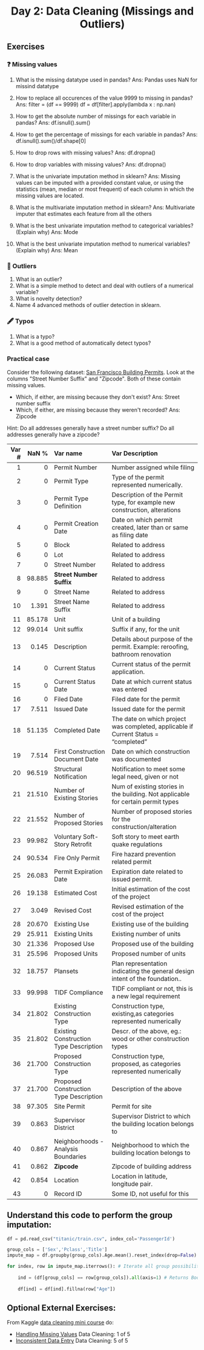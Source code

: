 <h1 align="center">Day 2: Data Cleaning (Missings and Outliers)</h1>

## Exercises

### ❓ Missing values

1. What is the missing datatype used in pandas?
Ans: Pandas uses NaN for missind datatype

2. How to replace all occurences of the value 9999 to missing in pandas?
Ans: filter = (df == 9999)
     df = df[filter].apply(lambda x : np.nan)

3. How to get the absolute number of missings for each variable in pandas?
Ans: df.isnull().sum()

4. How to get the percentage of missings for each variable in pandas?
Ans: df.isnull().sum()/df.shape[0]

5. How to drop rows with missing values?
Ans: df.dropna()

6. How to drop variables with missing values?
Ans: df.dropna()

7. What is the univariate imputation method in sklearn?
Ans: Missing values can be imputed with a provided constant value, or using the statistics (mean, median or most frequent) of each column in which the missing values are located.

8. What is the multivariate imputation method in sklearn?
Ans: Multivariate imputer that estimates each feature from all the others

9. What is the best univariate imputation method to categorical variables? (Explain why)
Ans: Mode

10. What is the best univariate imputation method to numerical variables? (Explain why)
Ans: Mean


### 🔎 Outliers

1. What is an outlier?
2. What is a simple method to detect and deal with outliers of a numerical variable?
3. What is novelty detection?
4. Name 4 advanced methods of outlier detection in sklearn.


### 🖋 Typos

1. What is a typo?
2. What is a good method of automatically detect typos?



### Practical case

Consider the following dataset: [San Francisco Building Permits](https://www.kaggle.com/aparnashastry/building-permit-applications-data). Look at the columns "Street Number Suffix" and "Zipcode". Both of these contain missing values.

- Which, if either, are missing because they don't exist?
Ans: Street number suffix
- Which, if either, are missing because they weren't recorded?
Ans: Zipcode

Hint: Do all addresses generally have a street number suffix? Do all addresses generally have a zipcode?



| Var # |  NaN % | Var name                               | Var Description                                    |
|------:|-------:|:---------------------------------------|:---------------------------------------------------|
|     1 |      0 | Permit Number                          | Number assigned while filing                       |
|     2 |      0 | Permit Type                            | Type of the permit represented numerically.        |
|     3 |      0 | Permit Type Definition    | Description of the Permit type, for example new construction, alterations |
|     4 |      0 | Permit Creation Date      | Date on which permit created, later than or same as filing date           |
|     5 |      0 | Block                                  | Related to address                                 |
|     6 |      0 | Lot                                    | Related to address                                 |
|     7 |      0 | Street Number                          | Related to address                                 |
|     8 | 98.885 | **Street Number Suffix**               | Related to address                                 |
|     9 |      0 | Street Name                            | Related to address                                 |
|    10 |  1.391 | Street Name Suffix                     | Related to address                                 |
|    11 | 85.178 | Unit                                   | Unit of a building                                 |
|    12 | 99.014 | Unit suffix                            | Suffix if any, for the unit                        |
|    13 |  0.145 | Description         | Details about purpose of the permit. Example: reroofing, bathroom renovation     |
|    14 |      0 | Current Status                         | Current status of the permit application.          |
|    15 |      0 | Current Status Date                    | Date at which current status was entered           |
|    16 |      0 | Filed Date                             | Filed date for the permit                          |
|    17 |  7.511 | Issued Date                            | Issued date for the permit                         |
|    18 | 51.135 | Completed Date  | The date on which project was completed, applicable if Current Status = “completed”   |
|    19 |  7.514 | First Construction Document Date       | Date on which construction was documented          |
|    20 | 96.519 | Structural Notification                | Notification to meet some legal need, given or not |
|    21 | 21.510 | Number of Existing Stories | Num of existing stories in the building. Not applicable for certain permit types|
|    22 | 21.552 | Number of Proposed Stories             | Number of proposed stories for the construction/alteration    |
|    23 | 99.982 | Voluntary Soft-Story Retrofit          | Soft story to meet earth quake regulations      |
|    24 | 90.534 | Fire Only Permit                       | Fire hazard prevention related permit           |
|    25 | 26.083 | Permit Expiration Date                 | Expiration date related to issued permit.       |
|    26 | 19.138 | Estimated Cost                         | Initial estimation of the cost of the project   |
|    27 |  3.049 | Revised Cost                           | Revised estimation of the cost of the project   |
|    28 | 20.670 | Existing Use                           | Existing use of the building                    |
|    29 | 25.911 | Existing Units                         | Existing number of units                        |
|    30 | 21.336 | Proposed Use                           | Proposed use of the building                    |
|    31 | 25.596 | Proposed Units                         | Proposed number of units                        |
|    32 | 18.757 | Plansets        | Plan representation indicating the general design intent of the foundation..            |
|    33 | 99.998 | TIDF Compliance                        | TIDF compliant or not, this is a new legal requirement           |
|    34 | 21.802 | Existing Construction Type         | Construction type, existing,as categories represented numerically    |
|    35 | 21.802 | Existing Construction Type Description | Descr. of the above, eg.: wood or other construction types       |
|    36 | 21.700 | Proposed Construction Type         | Construction type, proposed, as categories represented numerically   |
|    37 | 21.700 | Proposed Construction Type Description | Description of the above                                         |
|    38 | 97.305 | Site Permit                            | Permit for site                                                  |
|    39 |  0.863 | Supervisor District                    | Supervisor District to which the building location belongs to    |
|    40 |  0.867 | Neighborhoods - Analysis Boundaries    | Neighborhood to which the building location belongs to           |
|    41 |  0.862 | **Zipcode**                            | Zipcode of building address                                      |
|    42 |  0.854 | Location                               | Location in latitude, longitude pair.                            |
|    43 |      0 | Record ID                              | Some ID, not useful for this                                     |

## Understand this code to perform the group imputation:

```python
df = pd.read_csv("titanic/train.csv", index_col='PassengerId')

group_cols = ['Sex','Pclass','Title']
impute_map = df.groupby(group_cols).Age.mean().reset_index(drop=False)

for index, row in impute_map.iterrows(): # Iterate all group possibilities
    
    ind = (df[group_cols] == row[group_cols]).all(axis=1) # Returns Boolean column with the lenth of dataframe        
    
    df[ind] = df[ind].fillna(row["Age"])
```

## Optional External Exercises:

From Kaggle [data cleaning mini course](https://www.kaggle.com/learn/data-cleaning) do:
- [Handling Missing Values](https://www.kaggle.com/alexisbcook/handling-missing-values) Data Cleaning: 1 of 5
- [Inconsistent Data Entry](https://www.kaggle.com/alexisbcook/inconsistent-data-entry) Data Cleaning: 5 of 5

